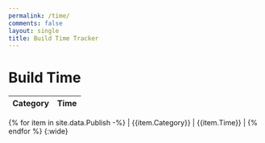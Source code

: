 ```yaml
---
permalink: /time/
comments: false
layout: single
title: Build Time Tracker
---
```


# Build Time

| Category | Time |
| --- | --- |
{% for item in site.data.Publish -%}
| {{item.Category}} | {{item.Time}} |
{% endfor %}
{:wide}
